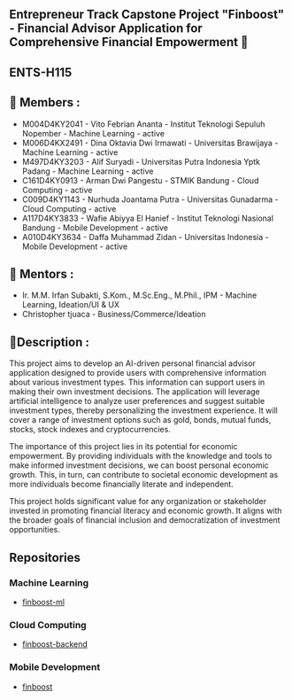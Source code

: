 ## Entrepreneur Track Capstone Project "Finboost" - Financial Advisor Application for Comprehensive Financial Empowerment 👋

## ENTS-H115

## 🙋‍ Members :

- M004D4KY2041 - Vito Febrian Ananta - Institut Teknologi Sepuluh Nopember - Machine Learning - active
- M006D4KX2491 - Dina Oktavia Dwi Irmawati - Universitas Brawijaya - Machine Learning - active
- M497D4KY3203 - Alif Suryadi - Universitas Putra Indonesia Yptk Padang - Machine Learning - active
- C161D4KY0913 - Arman Dwi Pangestu - STMIK Bandung - Cloud Computing - active
- C009D4KY1143 - Nurhuda Joantama Putra - Universitas Gunadarma - Cloud Computing - active
- A117D4KY3833 - Wafie Abiyya El Hanief - Institut Teknologi Nasional Bandung - Mobile Development - active
- A010D4KY3634 - Daffa Muhammad Zidan - Universitas Indonesia - Mobile Development - active

## 🧙 Mentors :

- Ir. M.M. Irfan Subakti, S.Kom., M.Sc.Eng., M.Phil., IPM - Machine Learning, Ideation/UI & UX
- Christopher tjuaca - Business/Commerce/Ideation

## 🍿Description :

This project aims to develop an AI-driven personal financial advisor application designed to provide users with comprehensive information about various investment types. This information can support users in making their own investment decisions. The application will leverage artificial intelligence to analyze user preferences and suggest suitable investment types, thereby personalizing the investment experience. It will cover a range of investment options such as gold, bonds, mutual funds, stocks, stock indexes and cryptocurrencies.

The importance of this project lies in its potential for economic empowerment. By providing individuals with the knowledge and tools to make informed investment decisions, we can boost personal economic growth. This, in turn, can contribute to societal economic development as more individuals become financially literate and independent.

This project holds significant value for any organization or stakeholder invested in promoting financial literacy and economic growth. It aligns with the broader goals of financial inclusion and democratization of investment opportunities.

## Repositories

### Machine Learning

- [finboost-ml](https://github.com/Finboost/finboost-ml)

### Cloud Computing

- [finboost-backend](https://github.com/Finboost/finboost-backend)

### Mobile Development

- [finboost](https://github.com/Finboost/finboost)
